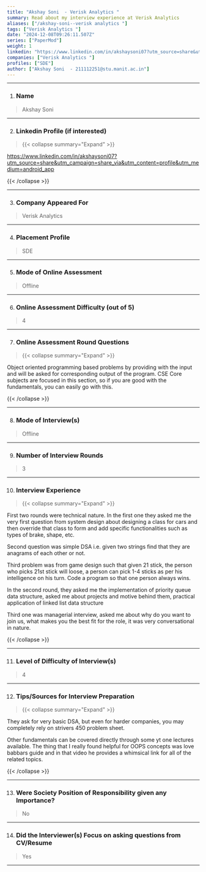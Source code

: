 ```yaml
---
title: "Akshay Soni  - Verisk Analytics "
summary: Read about my interview experience at Verisk Analytics 
aliases: ["/akshay-soni--verisk analytics "]
tags: ["Verisk Analytics "]
date: "2024-12-08T09:26:11.507Z"
series: ["PaperMod"]
weight: 1
linkedin: "https://www.linkedin.com/in/akshaysoni07?utm_source=share&utm_campaign=share_via&utm_content=profile&utm_medium=android_app"
companies: ["Verisk Analytics "]
profiles: ["SDE"]
author: ["Akshay Soni  - 211112251@stu.manit.ac.in"]
---
```

---
1. ### Name

> Akshay Soni 

---

2. ### Linkedin Profile (if interested)

> {{< collapse summary="Expand" >}}

https://www.linkedin.com/in/akshaysoni07?utm_source=share&utm_campaign=share_via&utm_content=profile&utm_medium=android_app

{{< /collapse >}}

---

3. ### Company Appeared For

> Verisk Analytics 

---

4. ### Placement Profile

> SDE

---

5. ### Mode of Online Assessment

> Offline

---

6. ### Online Assessment Difficulty (out of 5)

> 4

---

7. ### Online Assessment Round Questions

> {{< collapse summary="Expand" >}}

Object oriented programming based problems by providing with the input and will be asked for corresponding output of the program. CSE Core subjects are focused in this section, so if you are good with the fundamentals, you can easily go with this.

{{< /collapse >}}

---

8. ### Mode of Interview(s)

> Offline

---

9. ### Number of Interview Rounds

> 3

---

10. ### Interview Experience

> {{< collapse summary="Expand" >}}

First two rounds were technical nature. In the first one they asked me the very first question from system design about designing a class for cars and then override that class to form and add specific functionalities such as types of brake, shape, etc.

Second question was simple DSA i.e. given two strings find that they are anagrams of each other or not.

Third problem was from game design such that given 21 stick, the person who picks 21st stick will loose, a person can pick 1-4 sticks as per his intelligence on his turn. Code a program so that one person always wins.

In the second round, they asked me the implementation of priority queue data structure, asked me about projects and motive behind them, practical application of linked list data structure 

Third one was managerial interview, asked me about why do you want to join us, what makes you the best fit for the role, it was very conversational in nature.

{{< /collapse >}}

---

11. ### Level of Difficulty of Interview(s)

> 4

---

12. ### Tips/Sources for Interview Preparation

> {{< collapse summary="Expand" >}}

They ask for very basic DSA, but even for harder companies, you may completely rely on strivers 450 problem sheet.

Other fundamentals can be covered directly through some yt one lectures available. The thing that I really found helpful for OOPS concepts was love babbars guide and in that video he provides a whimsical link for all of the related topics.

{{< /collapse >}}

---

13. ### Were Society Position of Responsibility given any Importance?

> No

---

14. ### Did the Interviewer(s) Focus on asking questions from CV/Resume

> Yes

---

